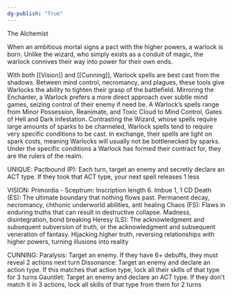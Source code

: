 ```yaml
---
dg-publish: "True"
---
```


The Alchemist

When an ambitious mortal signs a pact with the higher powers, a warlock is born. Unlike the wizard, who simply exists as a conduit of magic, the warlock connives their way into power for their own ends.

With both [[Vision]] and [[Cunning]], Warlock spells are best cast from the shadows. Between mind control, necromancy, and plagues, these tools give Warlocks the ability to tighten their grasp of the battlefield. Mirroring the Enchanter, a Warlock prefers a more direct approach over subtle mind games, seizing control of their enemy if need be. A Warlock’s spells range from Minor Possession, Reanimate, and Toxic Cloud to Mind Control, Gates of Hell and Dark Infestation. Contrasting the Wizard, whose spells require large amounts of sparks to be channeled, Warlock spells tend to require very specific conditions to be cast. In exchange, their spells are light on spark costs, meaning Warlocks will usually not be bottlenecked by sparks. Under the specific conditions a Warlock has formed their contract for, they are the rulers of the realm.

UNIQUE:
Pactbound (P): Each turn, target an enemy and secretly declare an ACT type. If they took that ACT type, your next spell releases 1 less

VISION:
Primordia - Sceptrum: Inscription length 6. Imbue 1, 1 CD
Death (ES): The ultimate boundary that nothing flows past. Permanent decay, necromancy, chthonic underworld abilities, anti healing
Chaos (FS): Flaws in enduring truths that can result in destructive collapse. Madness, disintegration, bond breaking
Heresy (LS): The acknowledgment and subsequent subversion of truth, or the acknowledgment and subsequent veneration of fantasy. Hijacking higher truth, reversing relationships with higher powers, turning illusions into reality

CUNNING:
Paralysis: Target an enemy. If they have 6+ debuffs, they must reveal 2 actions next turn
Dissonance: Target an enemy and declare an action type. If this matches that action type, lock all their skills of that type for 3 turns
Gauntlet: Target an enemy and declare an ACT type. If they don't match it in 3 actions, lock all skills of that type from them for 2 turns